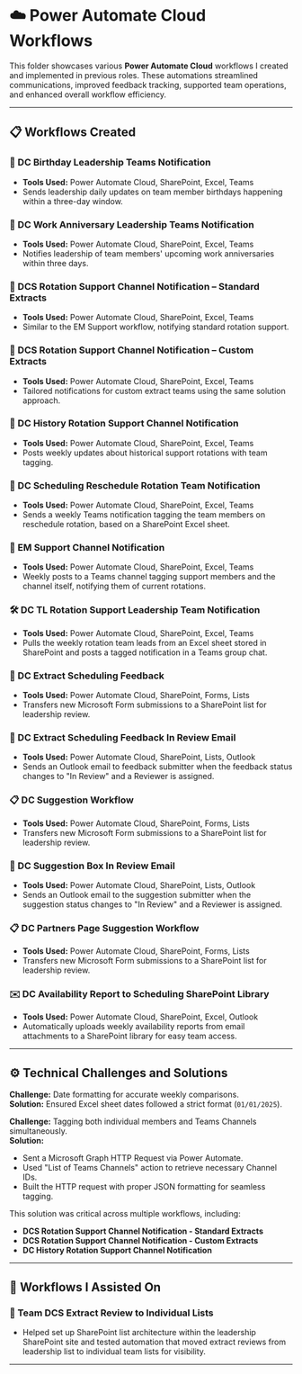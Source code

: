 # ☁️ Power Automate Cloud Workflows

This folder showcases various **Power Automate Cloud** workflows I created and implemented in previous roles. These automations streamlined communications, improved feedback tracking, supported team operations, and enhanced overall workflow efficiency.

---

## 📋 Workflows Created

### 🎂 DC Birthday Leadership Teams Notification
- **Tools Used:** Power Automate Cloud, SharePoint, Excel, Teams
- Sends leadership daily updates on team member birthdays happening within a three-day window.

### 🎊 DC Work Anniversary Leadership Teams Notification
- **Tools Used:** Power Automate Cloud, SharePoint, Excel, Teams
- Notifies leadership of team members' upcoming work anniversaries within three days.

### 📢 DCS Rotation Support Channel Notification – Standard Extracts
- **Tools Used:** Power Automate Cloud, SharePoint, Excel, Teams
- Similar to the EM Support workflow, notifying standard rotation support.

### 📢 DCS Rotation Support Channel Notification – Custom Extracts
- **Tools Used:** Power Automate Cloud, SharePoint, Excel, Teams
- Tailored notifications for custom extract teams using the same solution approach.

### 📢 DC History Rotation Support Channel Notification
- **Tools Used:** Power Automate Cloud, SharePoint, Excel, Teams
- Posts weekly updates about historical support rotations with team tagging.

### 🔄 DC Scheduling Reschedule Rotation Team Notification
- **Tools Used:** Power Automate Cloud, SharePoint, Excel, Teams
- Sends a weekly Teams notification tagging the team members on reschedule rotation, based on a SharePoint Excel sheet.

### 📢 EM Support Channel Notification
- **Tools Used:** Power Automate Cloud, SharePoint, Excel, Teams
- Weekly posts to a Teams channel tagging support members and the channel itself, notifying them of current rotations.

### 🛠 DC TL Rotation Support Leadership Team Notification
- **Tools Used:** Power Automate Cloud, SharePoint, Excel, Teams
- Pulls the weekly rotation team leads from an Excel sheet stored in SharePoint and posts a tagged notification in a Teams group chat.

### 📝 DC Extract Scheduling Feedback
- **Tools Used:** Power Automate Cloud, SharePoint, Forms, Lists
- Transfers new Microsoft Form submissions to a SharePoint list for leadership review.

### 📩 DC Extract Scheduling Feedback In Review Email
- **Tools Used:** Power Automate Cloud, SharePoint, Lists, Outlook
- Sends an Outlook email to feedback submitter when the feedback status changes to "In Review" and a Reviewer is assigned.

### 📋 DC Suggestion Workflow
- **Tools Used:** Power Automate Cloud, SharePoint, Forms, Lists
- Transfers new Microsoft Form submissions to a SharePoint list for leadership review.

### 📩 DC Suggestion Box In Review Email
- **Tools Used:** Power Automate Cloud, SharePoint, Lists, Outlook
- Sends an Outlook email to the suggestion submitter when the suggestion status changes to "In Review" and a Reviewer is assigned.

### 📋 DC Partners Page Suggestion Workflow
- **Tools Used:** Power Automate Cloud, SharePoint, Forms, Lists
- Transfers new Microsoft Form submissions to a SharePoint list for leadership review.

### ✉️ DC Availability Report to Scheduling SharePoint Library
- **Tools Used:** Power Automate Cloud, SharePoint, Excel, Outlook
- Automatically uploads weekly availability reports from email attachments to a SharePoint library for easy team access.

---

## ⚙️ Technical Challenges and Solutions

**Challenge:** Date formatting for accurate weekly comparisons.  
**Solution:** Ensured Excel sheet dates followed a strict format (`01/01/2025`).

**Challenge:** Tagging both individual members and Teams Channels simultaneously.  
**Solution:**
- Sent a Microsoft Graph HTTP Request via Power Automate.
- Used "List of Teams Channels" action to retrieve necessary Channel IDs.
- Built the HTTP request with proper JSON formatting for seamless tagging.

This solution was critical across multiple workflows, including:
- **DCS Rotation Support Channel Notification - Standard Extracts**
- **DCS Rotation Support Channel Notification - Custom Extracts**
- **DC History Rotation Support Channel Notification**

---


## 🧩 Workflows I Assisted On

### 📝 Team DCS Extract Review to Individual Lists
- Helped set up SharePoint list architecture within the leadership SharePoint site and tested automation that moved extract reviews from leadership list to individual team lists for visibility.

---
